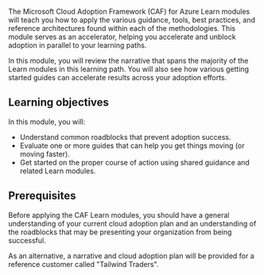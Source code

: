 The Microsoft Cloud Adoption Framework (CAF) for Azure Learn modules will teach you how to apply the various guidance, tools, best practices, and reference architectures found within each of the methodologies. This module serves as an accelerator, helping you accelerate and unblock adoption in parallel to your learning paths.

In this module, you will review the narrative that spans the majority of the Learn modules in this learning path. You will also see how various getting started guides can accelerate results across your adoption efforts.

## Learning objectives

In this module, you will:

- Understand common roadblocks that prevent adoption success.
- Evaluate one or more guides that can help you get things moving (or moving faster).
- Get started on the proper course of action using shared guidance and related Learn modules.

## Prerequisites

Before applying the CAF Learn modules, you should have a general understanding of your current cloud adoption plan and an understanding of the roadblocks that may be presenting your organization from being successful.

As an alternative, a narrative and cloud adoption plan will be provided for a reference customer called "Tailwind Traders".
